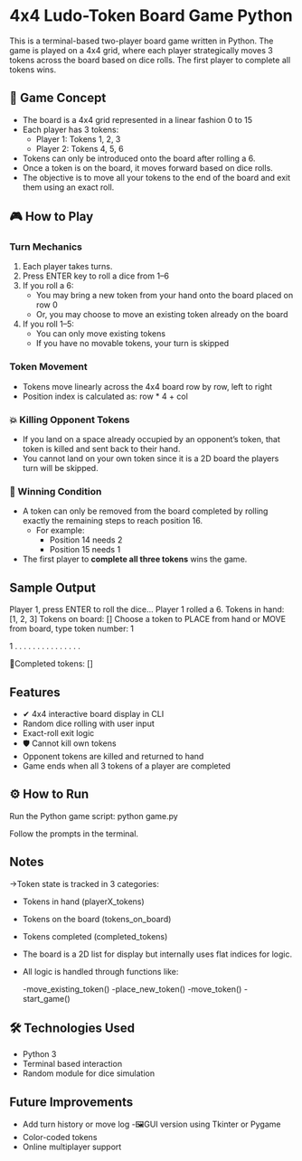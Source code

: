 


# 4x4 Ludo-Token Board Game Python 

This is a terminal-based two-player board game written in Python. The game is played on a 4x4 grid, where each player strategically moves 3 tokens across the board based on dice rolls. The first player to complete all tokens wins.


## 📌 Game Concept

- The board is a 4x4 grid represented in a linear fashion 0 to 15
- Each player has 3 tokens:
  - Player 1: Tokens 1, 2, 3
  - Player 2: Tokens 4, 5, 6
- Tokens can only be introduced onto the board after rolling a 6.
- Once a token is on the board, it moves forward based on dice rolls.
- The objective is to move all your tokens to the end of the board and exit them using an exact roll.


## 🎮 How to Play

### Turn Mechanics
1. Each player takes turns.
2. Press ENTER key to roll a dice from 1–6
3. If you roll a 6:
   - You may bring a new token from your hand onto the board placed on row 0
   - Or, you may choose to move an existing token already on the board
4. If you roll 1–5:
   - You can only move existing tokens
   - If you have no movable tokens, your turn is skipped

### Token Movement
- Tokens move linearly across the 4x4 board row by row, left to right
- Position index is calculated as: row * 4 + col

### 💥 Killing Opponent Tokens
- If you land on a space already occupied by an opponent’s token, that token is killed and sent back to their hand.
- You cannot land on your own token since it is a 2D board the players turn will be skipped.

### 🏁 Winning Condition
- A token can only be removed from the board completed by rolling exactly the remaining steps to reach position 16.
  - For example:
    - Position 14 needs 2
    - Position 15 needs 1
- The first player to **complete all three tokens** wins the game.

## Sample Output

Player 1, press ENTER to roll the dice...
Player 1 rolled a 6.
Tokens in hand: \[1, 2, 3]
Tokens on board: \[]
Choose a token to PLACE from hand or MOVE from board, type token number: 1

1  .  .  .
.  .  .  .
.  .  .  .
.  .  .  .

🏁Completed tokens: \[]


## Features

- ✔ 4x4 interactive board display in CLI
- Random dice rolling with user input
- Exact-roll exit logic
- 🛡 Cannot kill own tokens
- Opponent tokens are killed and returned to hand
- Game ends when all 3 tokens of a player are completed


## ⚙ How to Run
Run the Python game script:
   python game.py

Follow the prompts in the terminal.

## Notes

->Token state is tracked in 3 categories:

- Tokens in hand (playerX_tokens)
- Tokens on the board (tokens_on_board)
- Tokens completed (completed_tokens)
- The board is a 2D list for display but internally uses flat indices for logic.
- All logic is handled through functions like:

    -move_existing_token()
    -place_new_token()
    -move_token()
    -start_game()

## 🛠 Technologies Used

* Python 3
* Terminal based interaction
* Random module for dice simulation

## Future Improvements

- Add turn history or move log
-🖼GUI version using Tkinter or Pygame
- Color-coded tokens
- Online multiplayer support





